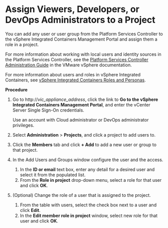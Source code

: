 # Assign Viewers, Developers, or DevOps Administrators to a Project #

You can add any user or user group from the Platform Services Controller to the vSphere Integrated Containers Management Portal and assign them a role in a project.  

For more information about working with local users and identity sources in the Platform Services Controller, see the [Platform Services Controller Administration Guide](https://docs.vmware.com/en/VMware-vSphere/6.7/com.vmware.psc.doc/GUID-9451A5B4-5747-42C1-8A82-83AFCC1F2861.html "Platform Services Controller Administration Guide") in the VMware vSphere documentation.

For more information about users and roles in vSphere Integrated Containers, see [vSphere Integrated Containers Roles and Personas](../vic_overview/roles_and_personas.md).

**Procedure**

1. Go to http://<i>vic_appliance_address</i>, click the link to **Go to the vSphere Integrated Containers Management Portal**, and enter the vCenter Server Single Sign-On credentials.

    Use an account with Cloud administrator or DevOps administrator privileges.
2. Select **Administration** > **Projects**, and click a project to add users to.
3. Click the **Members** tab and click **+ Add** to add a new user or group to that project.
4. In the Add Users and Groups window configure the user and the access.
	1. In the **ID or email** text box, enter any detail for a desired user and select it from the populated list.
	2. From the **Role in project** drop-down menu, select a role for that user and click **OK**.   
5. (Optional) Change the role of a user that is assigned to the project.
	1. From the table with users, select the check box next to a user and click **Edit**.
	2. In the **Edit member role in project** window, select new role for that user and click **OK**.
